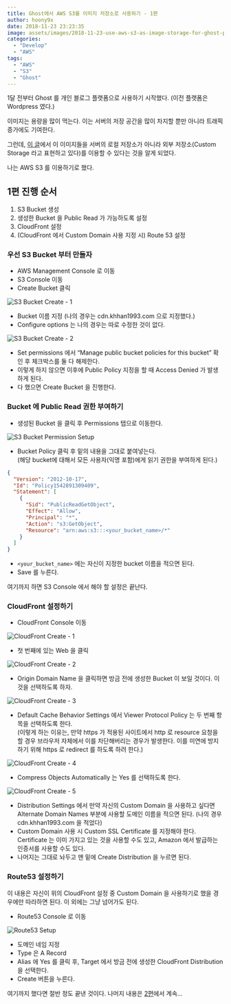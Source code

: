 ```yaml
---
title: Ghost에서 AWS S3를 이미지 저장소로 사용하기 - 1편
author: hoony9x
date: 2018-11-23 23:23:35
image: assets/images/2018-11-23-use-aws-s3-as-image-storage-for-ghost-part-1/-----------2018-11-23------9.55.10.png
categories:
  - "Develop"
  - "AWS"
tags:
  - "AWS"
  - "S3"
  - "Ghost"
---
```


1달 전부터 Ghost 를 개인 블로그 플랫폼으로 사용하기 시작했다. (이전 플랫폼은 Wordpress 였다.)

이미지는 용량을 많이 먹는다. 이는 서버의 저장 공간을 많이 차지할 뿐만 아니라 트래픽 증가에도 기여한다.

그런데, [이 글](https://docs.ghost.org/concepts/storage-adapters/)에서 이 이미지들을 서버의 로컬 저장소가 아니라 외부 저장소(Custom Storage 라고 표현하고 있다)를 이용할 수 있다는 것을 알게 되었다.

나는 AWS S3 를 이용하기로 했다.

<!-- more -->

## 1편 진행 순서

1. S3 Bucket 생성
2. 생성한 Bucket 을 Public Read 가 가능하도록 설정
3. CloudFront 설정
4. (CloudFront 에서 Custom Domain 사용 지정 시) Route 53 설정

### 우선 S3 Bucket 부터 만들자

- AWS Management Console 로 이동
- S3 Console 이동
- Create Bucket 클릭

![S3 Bucket Create - 1](/assets/images/2018-11-23-use-aws-s3-as-image-storage-for-ghost-part-1/-----------2018-11-23------7.26.21.png)

- Bucket 이름 지정 (나의 경우는 cdn.khhan1993.com 으로 지정했다.)
- Configure options 는 나의 경우는 따로 수정한 것이 없다.

![S3 Bucket Create - 2](/assets/images/2018-11-23-use-aws-s3-as-image-storage-for-ghost-part-1/-----------2018-11-23------7.28.56.png)

- Set permissions 에서 “Manage public bucket policies for this bucket” 확인 후 체크박스를 둘 다 해제한다.
- 이렇게 하지 않으면 이후에 Public Policy 지정을 할 때 Access Denied 가 발생하게 된다.
- 다 했으면 Create Bucket 을 진행한다.

### Bucket 에 Public Read 권한 부여하기

- 생성된 Bucket 을 클릭 후 Permissions 탭으로 이동한다.

![S3 Bucket Permission Setup](/assets/images/2018-11-23-use-aws-s3-as-image-storage-for-ghost-part-1/-----------2018-11-23------8.44.35.png)

- Bucket Policy 클릭 후 밑의 내용을 그대로 붙여넣는다.  
(해당 bucket에 대해서 모든 사용자(익명 포함)에게 읽기 권한을 부여하게 된다.)

```json
{
  "Version": "2012-10-17",
  "Id": "Policy1542891309409",
  "Statement": [
    {
      "Sid": "PublicReadGetObject",
      "Effect": "Allow",
      "Principal": "*",
      "Action": "s3:GetObject",
      "Resource": "arn:aws:s3:::<your_bucket_name>/*"
    }
  ]
}
```

- `<your_bucket_name>` 에는 자신이 지정한 bucket 이름을 적으면 된다.
- Save 를 누른다.

여기까지 하면 S3 Console 에서 해야 할 설정은 끝난다.

### CloudFront 설정하기

- CloudFront Console 이동

![CloudFront Create - 1](/assets/images/2018-11-23-use-aws-s3-as-image-storage-for-ghost-part-1/-----------2018-11-23------9.31.08.png)

- 첫 번째에 있는 Web 을 클릭

![CloudFront Create - 2](/assets/images/2018-11-23-use-aws-s3-as-image-storage-for-ghost-part-1/-----------2018-11-23------9.31.59.png)

- Origin Domain Name 을 클릭하면 방금 전에 생성한 Bucket 이 보일 것이다. 이것을 선택하도록 하자.

![CloudFront Create - 3](/assets/images/2018-11-23-use-aws-s3-as-image-storage-for-ghost-part-1/-----------2018-11-23------9.33.53.png)

- Default Cache Behavior Settings 에서 Viewer Protocol Policy 는 두 번째 항목을 선택하도록 한다.  
(이렇게 하는 이유는, 만약 https 가 적용된 사이트에서 http 로 resource 요청을 할 경우 브라우저 자체에서 이를 차단해버리는 경우가 발생한다. 이를 미연에 방지하기 위해 https 로 redirect 를 하도록 하려 한다.)

![CloudFront Create - 4](/assets/images/2018-11-23-use-aws-s3-as-image-storage-for-ghost-part-1/-----------2018-11-23------9.36.06.png)

- Compress Objects Automatically 는 Yes 를 선택하도록 한다.

![CloudFront Create - 5](/assets/images/2018-11-23-use-aws-s3-as-image-storage-for-ghost-part-1/-----------2018-11-23------9.37.27.png)

- Distribution Settings 에서 만약 자신의 Custom Domain 을 사용하고 싶다면 Alternate Domain Names 부분에 사용할 도메인 이름을 적으면 된다.
(나의 경우 cdn.khhan1993.com 을 적었다)
- Custom Domain 사용 시 Custom SSL Certificate 를 지정해야 한다. Certificate 는 이미 가지고 있는 것을 사용할 수도 있고, Amazon 에서 발급하는 인증서를 사용할 수도 있다.
- 나머지는 그대로 놔두고 맨 밑에 Create Distribution 을 누르면 된다.

### Route53 설정하기

이 내용은 자신이 위의 CloudFront 설정 중 Custom Domain 을 사용하기로 했을 경우에만 따라하면 된다. 이 외에는 그냥 넘어가도 된다.

- Route53 Console 로 이동

![Route53 Setup](/assets/images/2018-11-23-use-aws-s3-as-image-storage-for-ghost-part-1/-----------2018-11-23------9.47.54.png)

- 도메인 네임 지정
- Type 은 A Record
- Alias 에 Yes 를 클릭 후, Target 에서 방금 전에 생성한 CloudFront Distribution 을 선택한다.
- Create 버튼을 누른다.

여기까지 했다면 절반 정도 끝낸 것이다. 나머지 내용은 [2편](/use-aws-s3-as-image-storage-for-ghost-part-2)에서 계속...

